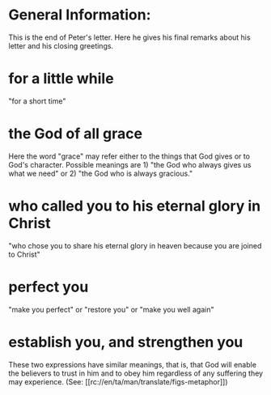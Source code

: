 # General Information:

This is the end of Peter's letter. Here he gives his final remarks about his letter and his closing greetings.

# for a little while

"for a short time"

# the God of all grace

Here the word "grace" may refer either to the things that God gives or to God's character. Possible meanings are 1) "the God who always gives us what we need" or 2) "the God who is always gracious."

# who called you to his eternal glory in Christ

"who chose you to share his eternal glory in heaven because you are joined to Christ"

# perfect you

"make you perfect" or "restore you" or "make you well again"

# establish you, and strengthen you

These two expressions have similar meanings, that is, that God will enable the believers to trust in him and to obey him regardless of any suffering they may experience. (See: [[rc://en/ta/man/translate/figs-metaphor]])